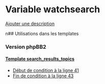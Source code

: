 # Variable watchsearch
[Ajouter une description](https://fa-tvars.appspot.com/watchsearch)

n## Utilisations dans les templates

### Version phpBB2

#### [Template search_results_topics](subsilver/search_results_topics.md)
* [Début de condition à la ligne 41](../subsilver/search_results_topics.tpl#L41)
* [Fin de condition à la ligne 43](../subsilver/search_results_topics.tpl#L43)